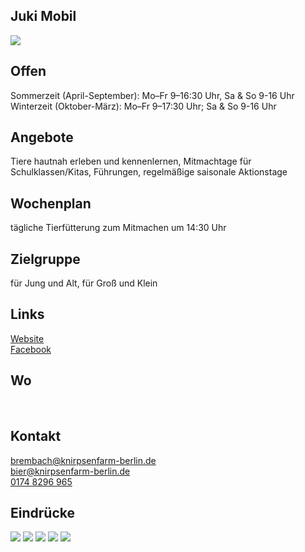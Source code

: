 ## Juki Mobil
<img id="topmedia" src="/Freizeit/Images/Knirpsenfarm/logo.jpg" />

## Offen
Sommerzeit (April-September): Mo–Fr 9–16:30 Uhr, Sa & So 9-16 Uhr<br>
Winterzeit (Oktober-März): Mo–Fr 9–17:30 Uhr; Sa & So 9-16 Uhr

## Angebote
Tiere hautnah erleben und kennenlernen, Mitmachtage für Schulklassen/Kitas, Führungen, regelmäßige saisonale Aktionstage

## Wochenplan
tägliche Tierfütterung zum Mitmachen um 14:30 Uhr  

## Zielgruppe
für Jung und Alt, für Groß und Klein

## Links
<a class="external_link" href="http://www.knirpsenfarm-berlin.de/index.php">Website</a><br>
<a class="external_link" href="https://www.facebook.com/KinderbauernhofKnirpsenfarm/">Facebook</a><br>

## Wo
<div id="gmap"></div>
<script>window.onload = showMap('Malchower Chaussee 2, 13051 Berlin', 0, 'gmap_mini')</script><br>

## Kontakt
[brembach@knirpsenfarm-berlin.de](brembach@knirpsenfarm-berlin.de)<br>
[bier@knirpsenfarm-berlin.de](bier@knirpsenfarm-berlin.de)<br>
<a href="tel:+491748296965">0174 8296 965</a>

## Eindrücke
<div class="mediacontainer">
<img src="/Freizeit/Images/Knirpsenfarm/1.jpg" />
<img src="/Freizeit/Images/Knirpsenfarm/2.jpg" />
<img src="/Freizeit/Images/Knirpsenfarm/3.jpg" />
<img src="/Freizeit/Images/Knirpsenfarm/4.jpg" />
<img src="/Freizeit/Images/Knirpsenfarm/5.jpg" />
</div>
